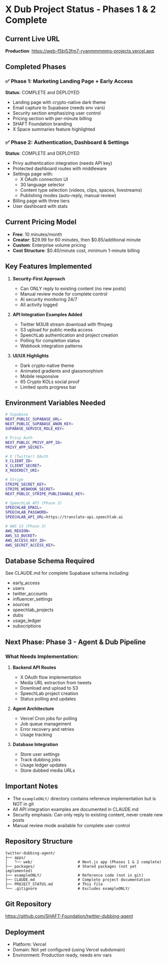 # X Dub Project Status - Phases 1 & 2 Complete

## Current Live URL
**Production**: https://web-f5bj53fm7-ryanmmmmms-projects.vercel.app

## Completed Phases

### ✅ Phase 1: Marketing Landing Page + Early Access
**Status**: COMPLETE and DEPLOYED
- Landing page with crypto-native dark theme
- Email capture to Supabase (needs env vars)
- Security section emphasizing user control
- Pricing section with per-minute billing
- SHAFT Foundation branding
- X Space summaries feature highlighted

### ✅ Phase 2: Authentication, Dashboard & Settings  
**Status**: COMPLETE and DEPLOYED
- Privy authentication integration (needs API key)
- Protected dashboard routes with middleware
- Settings page with:
  - X OAuth connection UI
  - 30 language selector
  - Content type selection (videos, clips, spaces, livestreams)
  - Publishing modes (auto-reply, manual review)
- Billing page with three tiers
- User dashboard with stats

## Current Pricing Model
- **Free**: 10 minutes/month
- **Creator**: $29.99 for 60 minutes, then $0.85/additional minute  
- **Custom**: Enterprise volume pricing
- **Cost Structure**: $0.40/minute cost, minimum 1-minute billing

## Key Features Implemented
1. **Security-First Approach**
   - Can ONLY reply to existing content (no new posts)
   - Manual review mode for complete control
   - AI security monitoring 24/7
   - All activity logged

2. **API Integration Examples Added**
   - Twitter M3U8 stream download with ffmpeg
   - S3 upload for public media access
   - SpeechLab authentication and project creation
   - Polling for completion status
   - Webhook integration patterns

3. **UI/UX Highlights**
   - Dark crypto-native theme
   - Animated gradients and glassmorphism
   - Mobile responsive
   - 65 Crypto KOLs social proof
   - Limited spots progress bar

## Environment Variables Needed
```bash
# Supabase
NEXT_PUBLIC_SUPABASE_URL=
NEXT_PUBLIC_SUPABASE_ANON_KEY=
SUPABASE_SERVICE_ROLE_KEY=

# Privy Auth
NEXT_PUBLIC_PRIVY_APP_ID=
PRIVY_APP_SECRET=

# X (Twitter) OAuth
X_CLIENT_ID=
X_CLIENT_SECRET=
X_REDIRECT_URI=

# Stripe
STRIPE_SECRET_KEY=
STRIPE_WEBHOOK_SECRET=
NEXT_PUBLIC_STRIPE_PUBLISHABLE_KEY=

# SpeechLab API (Phase 3)
SPEECHLAB_EMAIL=
SPEECHLAB_PASSWORD=
SPEECHLAB_API_URL=https://translate-api.speechlab.ai

# AWS S3 (Phase 3)
AWS_REGION=
AWS_S3_BUCKET=
AWS_ACCESS_KEY_ID=
AWS_SECRET_ACCESS_KEY=
```

## Database Schema Required
See CLAUDE.md for complete Supabase schema including:
- early_access
- users
- twitter_accounts
- influencer_settings
- sources
- speechlab_projects
- dubs
- usage_ledger
- subscriptions

## Next Phase: Phase 3 - Agent & Dub Pipeline

### What Needs Implementation:
1. **Backend API Routes**
   - X OAuth flow implementation
   - Media URL extraction from tweets
   - Download and upload to S3
   - SpeechLab project creation
   - Status polling and updates

2. **Agent Architecture**
   - Vercel Cron jobs for polling
   - Job queue management
   - Error recovery and retries
   - Usage tracking

3. **Database Integration**
   - Store user settings
   - Track dubbing jobs
   - Usage ledger updates
   - Store dubbed media URLs

## Important Notes
- The `exampleONLY/` directory contains reference implementation but is NOT in git
- All API integration examples are documented in CLAUDE.md
- Security emphasis: Can only reply to existing content, never create new posts
- Manual review mode available for complete user control

## Repository Structure
```
twitter-dubbing-agent/
├── apps/
│   └── web/                    # Next.js app (Phases 1 & 2 complete)
├── packages/                   # Shared packages (not yet implemented)
├── exampleONLY/                # Reference code (not in git)
├── CLAUDE.md                   # Complete project documentation
├── PROJECT_STATUS.md           # This file
└── .gitignore                  # Excludes exampleONLY/
```

## Git Repository
https://github.com/SHAFT-Foundation/twitter-dubbing-agent

## Deployment
- Platform: Vercel
- Domain: Not yet configured (using Vercel subdomain)
- Environment: Production ready, needs env vars